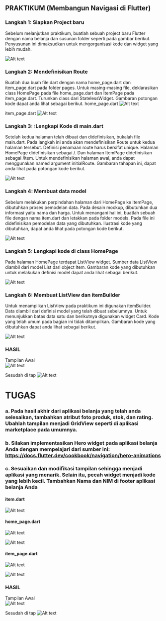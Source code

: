 ## PRAKTIKUM (Membangun Navigasi di Flutter)

### Langkah 1: Siapkan Project baru
Sebelum melanjutkan praktikum, buatlah sebuah project baru Flutter dengan nama belanja dan susunan folder seperti pada gambar berikut. Penyusunan ini dimaksudkan untuk mengorganisasi kode dan widget yang lebih mudah.

![Alt text](assets/langkah1.png)

### Langkah 2: Mendefinisikan Route
Buatlah dua buah file dart dengan nama home_page.dart dan item_page.dart pada folder pages. Untuk masing-masing file, deklarasikan class HomePage pada file home_page.dart dan ItemPage pada item_page.dart. Turunkan class dari StatelessWidget. Gambaran potongan kode dapat anda lihat sebagai berikut.
home_page.dart
   ![Alt text](assets/home_page.png)

item_page.dart
   ![Alt text](assets/item_page.png)

### Langkah 3: :Lengkapi Kode di main.dart
Setelah kedua halaman telah dibuat dan didefinisikan, bukalah file main.dart. Pada langkah ini anda akan mendefinisikan Route untuk kedua halaman tersebut. Definisi penamaan route harus bersifat unique. Halaman HomePage didefinisikan sebagai /. Dan halaman ItemPage didefinisikan sebagai /item. Untuk mendefinisikan halaman awal, anda dapat menggunakan named argument initialRoute. Gambaran tahapan ini, dapat anda lihat pada potongan kode berikut.

![Alt text](assets/langkah3.png)

### Langkah 4: Membuat data model
Sebelum melakukan perpindahan halaman dari HomePage ke ItemPage, dibutuhkan proses pemodelan data. Pada desain mockup, dibutuhkan dua informasi yaitu nama dan harga. Untuk menangani hal ini, buatlah sebuah file dengan nama item.dart dan letakkan pada folder models. Pada file ini didefinisikan pemodelan data yang dibutuhkan. Ilustrasi kode yang dibutuhkan, dapat anda lihat pada potongan kode berikut.

![Alt text](assets/item.png)

### Langkah 5: Lengkapi kode di class HomePage
Pada halaman HomePage terdapat ListView widget. Sumber data ListView diambil dari model List dari object Item. Gambaran kode yang dibutuhkan untuk melakukan definisi model dapat anda lihat sebagai berikut.

![Alt text](assets/langkah5.png)

### Langkah 6: Membuat ListView dan itemBuilder
Untuk menampilkan ListView pada praktikum ini digunakan itemBuilder. Data diambil dari definisi model yang telah dibuat sebelumnya. Untuk menunjukkan batas data satu dan berikutnya digunakan widget Card. Kode yang telah umum pada bagian ini tidak ditampilkan. Gambaran kode yang dibutuhkan dapat anda lihat sebagai berikut.

![Alt text](assets/langkah6.png)

### HASIL 
Tampilan Awal                                 
   ![Alt text](assets/hasil1.png)
   
Sesudah di tap
   ![Alt text](assets/hasil2.png)


# TUGAS
### a. Pada hasil akhir dari aplikasi belanja yang telah anda selesaikan, tambahkan atribut foto produk, stok, dan rating. Ubahlah tampilan menjadi GridView seperti di aplikasi marketplace pada umumnya.
### b. Silakan implementasikan Hero widget pada aplikasi belanja Anda dengan mempelajari dari sumber ini: https://docs.flutter.dev/cookbook/navigation/hero-animations
### c. Sesuaikan dan modifikasi tampilan sehingga menjadi aplikasi yang menarik. Selain itu, pecah widget menjadi kode yang lebih kecil. Tambahkan Nama dan NIM di footer aplikasi belanja Anda

#### item.dart
![Alt text](assets/tugas_item.png)

#### home_page.dart
![Alt text](assets/tugas_home_page_1.png)

![Alt text](assets/tugas_home_page_2.png)

#### item_page.dart
![Alt text](assets/tugas_item_page_1.png)

![Alt text](assets/tugas_item_page_2.png)

### HASIL
Tampilan Awal                                      
 ![Alt text](assets/hasil_tugas1.png)  
 
Sesudah di tap
 ![Alt text](assets/hasil_tugas2.png)
